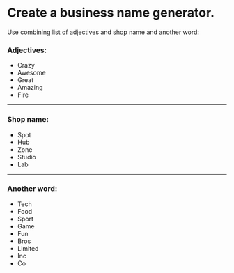 # Create a business name generator.

Use combining list of adjectives and shop name and another word:

### Adjectives:

- Crazy
- Awesome
- Great
- Amazing
- Fire

---

### Shop name:

- Spot
- Hub
- Zone
- Studio
- Lab

---

### Another word:

- Tech
- Food
- Sport
- Game
- Fun
- Bros
- Limited
- Inc
- Co
